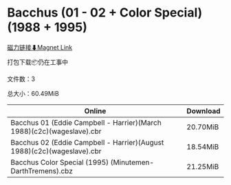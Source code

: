 # Bacchus (01 - 02 + Color Special) (1988 + 1995)

[磁力链接⬇Magnet Link](magnet:?xt=urn:btih:75e4dc9dfee8abe15c994f98330a9228a2b26164&dn=Bacchus%20%2801%20-%2002%20%2B%20Color%20Special%29%20%281988%20%2B%201995%29)

打包下载📦仍在工事中

文件数：3

总大小：60.49MiB

Online | Download
--- | ---
Bacchus 01 (Eddie Campbell - Harrier)(March 1988)(c2c)(wageslave).cbr | 20.70MiB
Bacchus 02 (Eddie Campbell - Harrier)(August 1988)(c2c)(wageslave).cbr | 18.54MiB
Bacchus Color Special (1995) (Minutemen-DarthTremens).cbz | 21.25MiB